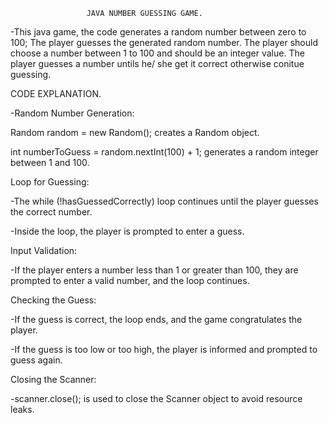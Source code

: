                      JAVA NUMBER GUESSING GAME.


-This java game, the code generates a random number between zero to 100; The player guesses the generated random
number. The player should choose a number between 1 to 100 and should be an integer value.
The player guesses a number untils he/ she get it correct otherwise conitue guessing.

CODE EXPLANATION.

-Random Number Generation:

Random random = new Random(); creates a Random object.

int numberToGuess = random.nextInt(100) + 1; generates a random integer between 1 and 100.

Loop for Guessing:

-The while (!hasGuessedCorrectly) loop continues until the player guesses the correct number.

-Inside the loop, the player is prompted to enter a guess.

Input Validation:

-If the player enters a number less than 1 or greater than 100, they are prompted to enter a valid number, and the loop continues.

Checking the Guess:

-If the guess is correct, the loop ends, and the game congratulates the player.

-If the guess is too low or too high, the player is informed and prompted to guess again.

Closing the Scanner:

-scanner.close(); is used to close the Scanner object to avoid resource leaks.
